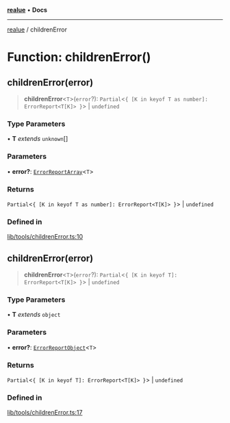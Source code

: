 [**realue**](../README.md) • **Docs**

***

[realue](../README.md) / childrenError

# Function: childrenError()

## childrenError(error)

> **childrenError**\<`T`\>(`error`?): `Partial`\<`{ [K in keyof T as number]: ErrorReport<T[K]> }`\> \| `undefined`

### Type Parameters

• **T** *extends* `unknown`[]

### Parameters

• **error?**: [`ErrorReportArray`](../type-aliases/ErrorReportArray.md)\<`T`\>

### Returns

`Partial`\<`{ [K in keyof T as number]: ErrorReport<T[K]> }`\> \| `undefined`

### Defined in

[lib/tools/childrenError.ts:10](https://github.com/nevoland/realue/blob/fecd9dbe42b1c423720c721f1e676e4fdf968b4d/lib/tools/childrenError.ts#L10)

## childrenError(error)

> **childrenError**\<`T`\>(`error`?): `Partial`\<`{ [K in keyof T]: ErrorReport<T[K]> }`\> \| `undefined`

### Type Parameters

• **T** *extends* `object`

### Parameters

• **error?**: [`ErrorReportObject`](../type-aliases/ErrorReportObject.md)\<`T`\>

### Returns

`Partial`\<`{ [K in keyof T]: ErrorReport<T[K]> }`\> \| `undefined`

### Defined in

[lib/tools/childrenError.ts:17](https://github.com/nevoland/realue/blob/fecd9dbe42b1c423720c721f1e676e4fdf968b4d/lib/tools/childrenError.ts#L17)
